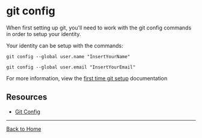 # git config

When first setting up git, you'll need to work with the git config commands in order to setup your identity.

Your identity can be setup with the commands:

```
git config --global user.name "InsertYourName"

git config --global user.email "InsertYourEmail"
```

For more information, view the [first time git setup](https://git-scm.com/book/en/v2/Getting-Started-First-Time-Setup) documentation


## Resources

- [Git Config](https://git-scm.com/docs/git-setup)
---

[Back to Home](../README.md)

